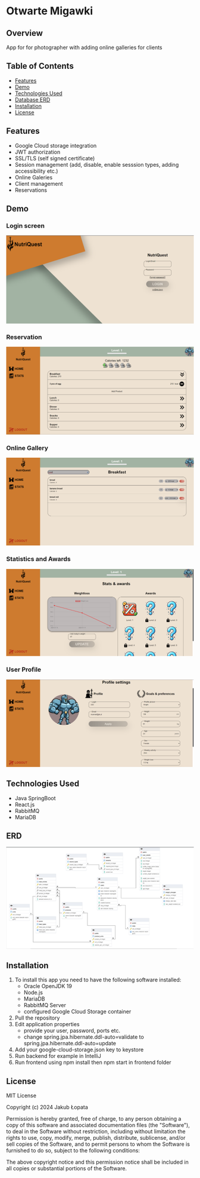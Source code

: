 # Otwarte Migawki

## Overview

App for for photographer with adding online galleries for clients

## Table of Contents

- [Features](#features)
- [Demo](#demo)
- [Technologies Used](#technologies-used)
- [Database ERD](#erd)
- [Installation](#installation)
- [License](#license)

## Features


- Google Cloud storage integration
- JWT authorization
- SSL/TLS (self signed certificate)
- Session management (add, disable, enable sesssion types, adding accessibility etc.)
- Online Galeries
- Client management
- Reservations

## Demo

### Login screen
![alt text](https://github.com/Kuboss949/WdPAI/blob/Database/demo/Zrzut%20ekranu%202024-01-19%20204141.png?raw=true)
### Reservation
![alt text](https://github.com/Kuboss949/WdPAI/blob/Database/demo/Zrzut%20ekranu%202024-01-19%20204420.png?raw=true)
### Online Gallery
![alt text](https://github.com/Kuboss949/WdPAI/blob/Database/demo/Zrzut%20ekranu%202024-01-19%20204704.png?raw=true)
### Statistics and Awards
![alt text](https://github.com/Kuboss949/WdPAI/blob/Database/demo/Zrzut%20ekranu%202024-01-19%20205032.png?raw=true)
### User Profile
![alt text](https://github.com/Kuboss949/WdPAI/blob/Database/demo/Zrzut%20ekranu%202024-01-19%20205113.png?raw=true)



## Technologies Used

- Java SpringBoot
- React.js
- RabbitMQ
- MariaDB


## ERD


![alt text](https://github.com/Kuboss949/WdPAI/blob/Database/demo/erd.png?raw=true)

## Installation

1. To install this app you need to have the following software installed:
   - Oracle OpenJDK 19
   - Node.js
   - MariaDB
   - RabbitMQ Server
   - configured Google Cloud Storage container
2. Pull the repository
3. Edit application properties 
    - provide your user, password, ports etc.
    - change spring.jpa.hibernate.ddl-auto=validate to spring.jpa.hibernate.ddl-auto=update
4. Add your google-cloud-storage.json key to keystore
5. Run backend for example in IntelliJ
6. Run frontend using npm install then npm start in frontend folder


## License

MIT License

Copyright (c) 2024 Jakub Łopata

Permission is hereby granted, free of charge, to any person obtaining a copy
of this software and associated documentation files (the "Software"), to deal
in the Software without restriction, including without limitation the rights
to use, copy, modify, merge, publish, distribute, sublicense, and/or sell
copies of the Software, and to permit persons to whom the Software is
furnished to do so, subject to the following conditions:

The above copyright notice and this permission notice shall be included in all
copies or substantial portions of the Software.